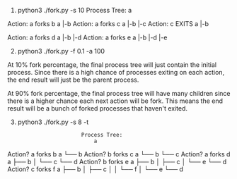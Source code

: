 1. python3 ./fork.py -s 10
                           Process Tree:
                               a

Action: a forks b
                               a
                               |-b
Action: a forks c
                               a
                               |-b
                               |-c
Action: c EXITS
                               a
                               |-b

Action: a forks d
                               a
                               |-b
                               |-d
Action: a forks e
                               a
                               |-b
                               |-d
                               |-e

2. python3 ./fork.py -f 0.1 -a 100

At 10% fork percentage, the final process tree will just contain the initial process. Since there is a high chance of processes exiting on each action, the end result will just be the parent process. 

At 90% fork percentage, the final process tree will have many children since there is a higher chance each next action will be fork. This means the end result will be a bunch of forked processes that haven't exited.

3. python3 ./fork.py -s 8 -t

                           Process Tree:
                               a

Action? a forks b
                               a
                               └── b
Action? b forks c
                               a
                               └── b
                                   └── c
Action? a forks d
                               a
                               ├── b
                               │   └── c
                               └── d
Action? b forks e
                               a
                               ├── b
                               │   ├── c
                               │   └── e
                               └── d
Action? c forks f
                               a
                               ├── b
                               │   ├── c
                               │   │   └── f
                               │   └── e
                               └── d

